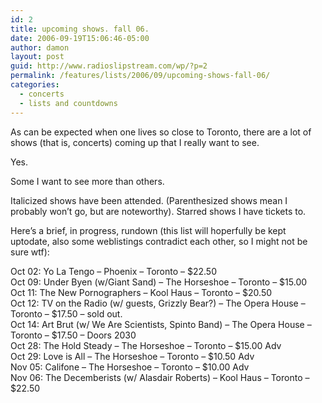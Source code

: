 ```yaml
---
id: 2
title: upcoming shows. fall 06.
date: 2006-09-19T15:06:46-05:00
author: damon
layout: post
guid: http://www.radioslipstream.com/wp/?p=2
permalink: /features/lists/2006/09/upcoming-shows-fall-06/
categories:
  - concerts
  - lists and countdowns
---
```

As can be expected when one lives so close to Toronto, there are a lot of shows (that is, concerts) coming up that I really want to see.

Yes.

Some I want to see more than others.

Italicized shows have been attended. (Parenthesized shows mean I probably won’t go, but are noteworthy). Starred shows I have tickets to.

Here’s a brief, in progress, rundown (this list will hoperfully be kept uptodate, also some weblistings contradict each other, so I might not be sure wtf):

Oct 02: Yo La Tengo – Phoenix – Toronto – $22.50  
Oct 09: Under Byen (w/Giant Sand) – The Horseshoe – Toronto – $15.00  
Oct 11: The New Pornographers – Kool Haus – Toronto – $20.50  
Oct 12: TV on the Radio (w/ guests, Grizzly Bear?) – The Opera House – Toronto – $17.50 – sold out.  
Oct 14: Art Brut (w/ We Are Scientists, Spinto Band) – The Opera House – Toronto – $17.50 – Doors 2030  
Oct 28: The Hold Steady – The Horseshoe – Toronto – $15.00 Adv  
Oct 29: Love is All – The Horseshoe – Toronto – $10.50 Adv  
Nov 05: Califone – The Horseshoe – Toronto – $10.00 Adv  
Nov 06: The Decemberists (w/ Alasdair Roberts) – Kool Haus – Toronto – $22.50